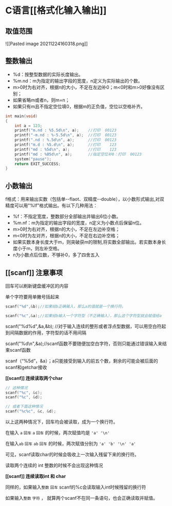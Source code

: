 # C语言[[格式化输入输出]]

## 取值范围

![[Pasted image 20211224160318.png]]


## 整数输出

- %d：按整型数据的实际长度输出。
- %m.nd：m为指定的输出字段的宽度，n定义为实际输出的个数。
- m>0时为右对齐，根据n的大小，不足在左边补0；m<0时和m>0好像没有区别；
- 如果省略m或者n，则m=n；
- 如果只有m且不指定空位填0，根据m的正负值，空位以空格补齐。

```c++
int main(void)
{
    int a = 123;
    printf("m.nd : %5.5d\n", a);    //打印  00123
    printf("-m.nd : %-5.5d\n", a);  //打印  00123
    printf(".nd : %.5d\n", a);      //打印  00123
    printf("m.d : %5.d\n", a);      //打印    123
    printf("md : %5d\n", a);        //打印    123
    printf("md : %05d\n", a);       //指定空位补0：打印  00123
    system("pause");
    return EXIT_SUCCESS;
}
```


## 小数输出

f格式：用来输出实数（包括单--flaot、双精度--double），以小数形式输出,对双精度可以用"%lf"格式输出。有以下几种用法：

- %f：不指定宽度，整数部分全部输出并输出6位小数。
- %m.nf：m为指定的输出字段的宽度，n定义为小数点后保留n位。
- m>0时为右对齐，根据n的大小，不足在左边补空格；
- m<0时为左对齐，根据n的大小，不足在右边补空格；
- 如果实数本身长度大于m，则突破获m的限制,将实数全部输出。若实数本身长度小于m，则左补空格。
- n为小数点后位数，不够补0，多了四舍五入


## [[scanf]] 注意事项

回车可以刷新键盘缓冲区的内容

单个字符要用单撇号括起来

```c
scanf("%d",&b);//如果给b正确输入，那么a的值就是一个换行符。

scanf("%c",&a);//如果给b输入一个字符型（不正确输入），那么这个字符型就会赋值给a
```

scanf("%d%d",&a,&b);  //对于输入连续的整形或者浮点型数据，可以用空白符起到间隔数据的作用，字符型的话不用间隔

scanf("%d\n",&a);//scanf函数不要随便加空白字符，否则只能通过错误输入来结束scanf函数

scanf（“%5d”，&a）；a只能接受到输入的前五个数，剩余的可能会被后面的scanf和getchar接收

**[[scanf]] 连续读取两个char**

```c
// 这种情况
scanf("%c", &c);
scanf("%c", &d);

// 或者下面这种情况
scanf("%c%c", &c, &d);

```

以上这两种情况下，回车均会被读取，成为一个换行符。

在输入 `a` `回车`  `a` `回车`  的时候，两次赋值均是  `'a' '\n'` 

在输入`ab` `回车` `ab` `回车` 的时候，两次赋值分别为 `'a' 'b' '\n' 'a'`

可见，scanf读取char的时候会吸收上一次输入残留下来的换行符。

读取两个连续的 int 整数的时候不会出现这种情况


**[[scanf]] 连续读取int 和 char**

同样的，如果输入`整数` `回车` scanf的%c会读取输入int时候残留的换行符

如果输入`整数` `字符` ， 就算两个scanf不在同一条语句，也会正确读取并赋值。